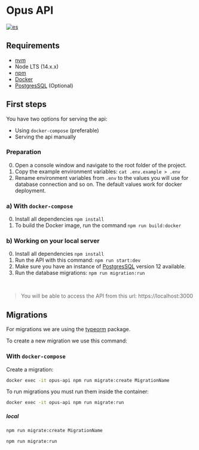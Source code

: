 # Opus API

[![es](https://img.shields.io/badge/lang-es-yellow.svg)](https://github.com/Streamelopers/opus-api/blob/main/README.md)

## Requirements ##

- [nvm](https://github.com/nvm-sh/nvm)
- Node LTS (14.x.x)
- [npm](https://www.npmjs.com/)
- [Docker](https://www.docker.com/products/docker-desktop)
- [PostgresSQL](https://www.postgresql.org/download/) (Optional)

## First steps ##

You have two options for serving the api:

- Using `docker-compose` (preferable)
- Serving the api manually

### Preparation

0. Open a console window and navigate to the root folder of the project.
1. Copy the example environment variables: `cat .env.example > .env`
2. Rename environment variables from `.env` to the values you will use for database connection and so on. The default values work for docker deployment.

### a) With `docker-compose`
0. Install all dependencies `npm install`
1. To build the Docker image, run the command `npm run build:docker`

### b) Working on your local server
0. Install all dependencies `npm install`
1. Run the API with this command: `npm run start:dev`
2. Make sure you have an instance of [PostgresSQL](https://www.postgresql.org/download/) version 12 available.
3. Run the database migrations: `npm run migration:run`

<br>

> You will be able to access the API from this url: https://localhost:3000

## Migrations ##

For migrations we are using the [typeorm](https://typeorm.io/#/) package.

To create a new migration we use this command:

### With `docker-compose` ###


Create a migration:
```sh
docker exec -it opus-api npm run migrate:create MigrationName
```

To run migrations you must run them inside the container:

```sh
docker exec -it opus-api npm run migrate:run
```

##### local

```sh
npm run migrate:create MigrationName
```

```sh
npm run migrate:run
```